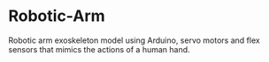 # Robotic-Arm
Robotic arm exoskeleton model using Arduino, servo motors and flex sensors that mimics the actions of a human hand. 
